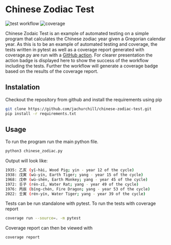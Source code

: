 # Chinese Zodiac Test
![test workflow](https://github.com/jachurchill/chinese-zodiac/actions/workflows/test-and-coverage.yml/badge.svg)
![coverage](https://img.shields.io/endpoint?url=https://gist.githubusercontent.com/jachurchill/2be2fd8265d0df1ada2565f4e7456a8c/raw/covbadge.json)

Chinese Zodaic Test is an example of automated testing on a simple program that calculates the Chinese zodiac year given a Gregorian calendar year. As this is to be an example of automated testing and coverage, the tests written in pytest as well as a coverage report generated with coverage.py are run with a [GitHub action](https://github.com/jachurchill/chinese-zodiac-test/actions/workflows/python-app.yml).
For clearer presentation the action badge is displayed here to show the success of the workflow including the tests. Further the workflow will generate a coverage badge based on the results of the coverage report.

## Instalation

Checkout the repository from github and install the requirements using pip

```bash
git clone https://github.com/jachurchill/chinese-zodiac-test.git
pip install -r requirements.txt
```

## Usage

To run the program run the main python file.

```bash
python3 chinese_zodiac.py
```

Output will look like:

```bash
1935: 乙亥 (yĭ-hài, Wood Pig; yin - year 12 of the cycle)
1938: 戊寅 (wù-yín, Earth Tiger; yang - year 15 of the cycle)
1968: 戊申 (wù-shēn, Earth Monkey; yang - year 45 of the cycle)
1972: 壬子 (rén-zĭ, Water Rat; yang - year 49 of the cycle)
1976: 丙辰 (bĭng-chén, Fire Dragon; yang - year 53 of the cycle)
2022: 壬寅 (rén-yín, Water Tiger; yang - year 39 of the cycle)
```

Tests can be run standalone with pytest. To run the tests with coverage report 

```bash
coverage run --source=. -m pytest
```

Coverage report can then be viewed with 

```bash
coverage report
```
